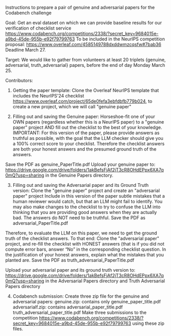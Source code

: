Instructions to prepare a pair of genuine and adversarial papers for the Codabench challenge

Goal: Get an eval dataset on which we can provide baseline results for our verification of checklist service https://www.codabench.org/competitions/2338/?secret_key=9684015e-a9bd-45de-955b-e92f79799763 
To be included in the NeurIPS competition proposal:
https://www.overleaf.com/4585149788dxddwmzcqsfw#7bab36 
Deadline March 27.

Target: We would like to gather from volunteers at least 20 triplets {genuine, adversarial, truth_adversarial} papers, before the end of day Monday March 25.

Contributors:
1) Getting the paper template:
Clone the Overleaf NeurIPS template that includes the NeurIPS'24 checklist
https://www.overleaf.com/project/65de0fefa3ebfdbfb779b024, to create a new project, which we will call "genuine paper"

2) Filling out and saving the Genuine paper:
Horseshoe-fit one of your OWN papers (regardless whether this is a NeurIPS paper)  to a "genuine paper" project AND fill out the checklist to the best of your knowledge.
IMPORTANT: For this version of the paper, please provide answers as truthful as possible, with the goal that the LLM checker should give you a 100% correct score to your checklist. Therefore the checklist answers are both your honest answers and the presumed ground truth of the answers.

Save the PDF as genuine_PaperTitle.pdf 
Upload your genuine paper to:
https://drive.google.com/drive/folders/1akBefsFjAf2jT3cR8OHdEPpx6XA7q0mQ?usp=sharing in the Genuine Papers directory.

3) Filling out and saving the Adversarial paper and its Ground Truth version:
Clone the "genuine paper" project and create an "adversarial paper" project
Include in this version of the paper subtle mistakes that a human reviewer would catch, but that an LLM might fail to identify. You may also make changes to the checklist to try to confuse the LLM into thinking that you are providing good answers when they are actually bad. The answers do NOT need to be truthful.
Save the PDF as adversarial_PaperTitle.pdf 

Therefore, to evaluate the LLM on this paper, we need to get the ground truth of the checklist answers. To that end:
Clone the "adversarial paper" project, and re-fill the checklist with HONEST answers (that is if you did not compute error bars, answer “No” in the corresponding checklist question. In the justification of your honest answers, explain what the mistakes that you planted are.
Save the PDF as truth_adversarial_PaperTitle.pdf 

Upload your adversarial paper and its ground truth version to:
https://drive.google.com/drive/folders/1akBefsFjAf2jT3cR8OHdEPpx6XA7q0mQ?usp=sharing in the Adversarial Papers directory and Truth Adversarial Papers directory

4) Codabench submission: 
Create three zip file for the genuine and adversarial papers: 
genuine.zip: contains only  genuine_paper_title.pdf
adversarialf.zip: contains adversarial_paper_title.pdf
truth_adversarial_paper_title.pdf
Make three submissions to the competition https://www.codabench.org/competitions/2338/?secret_key=9684015e-a9bd-45de-955b-e92f79799763 
using these zip files.
